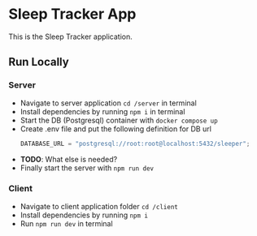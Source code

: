 # Sleep Tracker App

This is the Sleep Tracker application.

## Run Locally

### Server

- Navigate to server application `cd /server` in terminal
- Install dependencies by running `npm i` in terminal
- Start the DB (Postgresql) container with `docker compose up`
- Create .env file and put the following definition for DB url
  ```js
  DATABASE_URL = "postgresql://root:root@localhost:5432/sleeper";
  ```
- **TODO**: What else is needed?
- Finally start the server with `npm run dev`

### Client

- Navigate to client application folder `cd /client`
- Install dependencies by running `npm i`
- Run `npm run dev` in terminal

